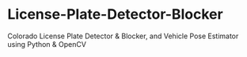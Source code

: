 # License-Plate-Detector-Blocker
Colorado License Plate Detector &amp; Blocker, and Vehicle Pose Estimator using Python &amp; OpenCV
